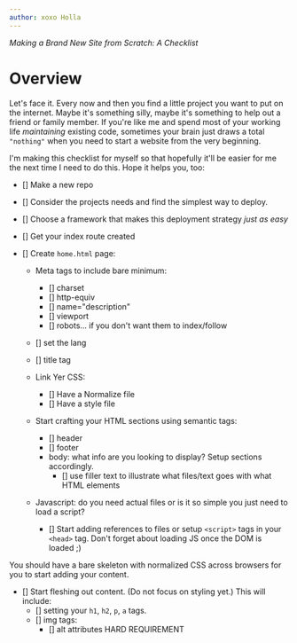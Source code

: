 ```yaml
---
author: xoxo Holla
---
```


_Making a Brand New Site from Scratch: A Checklist_

# Overview

Let's face it. Every now and then you find a little project you want to put on the internet. Maybe it's something silly, maybe it's something to help out a friend or family member. If you're like me and spend most of your working life _maintaining_ existing code, sometimes your brain just draws a total `"nothing"` when you need to start a website from the very beginning.

I'm making this checklist for myself so that hopefully it'll be easier for me the next time I need to do this. Hope it helps you, too:

- [] Make a new repo
- [] Consider the projects needs and find the simplest way to deploy. 
- [] Choose a framework that makes this deployment strategy _just as easy_
- [] Get your index route created
- [] Create `home.html` page:

	- Meta tags to include bare minimum:
		- [] charset
		- [] http-equiv
		- [] name="description"
		- [] viewport
		- [] robots... if you don't want them to index/follow
	- [] set the lang
	- [] title tag

	- Link Yer CSS:
		- [] Have a Normalize file
		- [] Have a style file

	- Start crafting your HTML sections using semantic tags:
		- [] header
		- [] footer
		- body: what info are you looking to display? Setup sections accordingly.
			- [] use filler text to illustrate what files/text goes with what HTML elements

	- Javascript: do you need actual files or is it so simple you just need to load a script?
		- [] Start adding references to files or setup `<script>` tags in your `<head>` tag. Don't forget about loading JS once the DOM is loaded ;)

You should have a bare skeleton with normalized CSS across browsers for you to start adding your content.

- [] Start fleshing out content. (Do not focus on styling yet.) This will include:
	- [] setting your `h1`, `h2`, `p`, `a` tags.
	- [] img tags:
		- [] alt attributes HARD REQUIREMENT
	